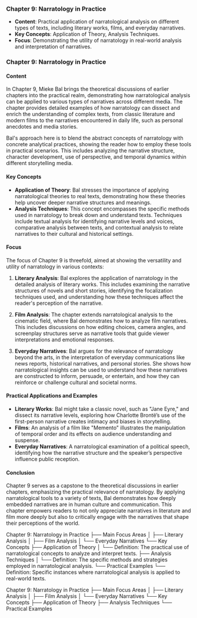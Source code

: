
### Chapter 9: Narratology in Practice
- **Content**: Practical application of narratological analysis on different types of texts, including literary works, films, and everyday narratives.
- **Key Concepts**: Application of Theory, Analysis Techniques.
- **Focus**: Demonstrating the utility of narratology in real-world analysis and interpretation of narratives.

### Chapter 9: Narratology in Practice

#### Content
In Chapter 9, Mieke Bal brings the theoretical discussions of earlier chapters into the practical realm, demonstrating how narratological analysis can be applied to various types of narratives across different media. The chapter provides detailed examples of how narratology can dissect and enrich the understanding of complex texts, from classic literature and modern films to the narratives encountered in daily life, such as personal anecdotes and media stories.

Bal's approach here is to blend the abstract concepts of narratology with concrete analytical practices, showing the reader how to employ these tools in practical scenarios. This includes analyzing the narrative structure, character development, use of perspective, and temporal dynamics within different storytelling media.

#### Key Concepts
- **Application of Theory**: Bal stresses the importance of applying narratological theories to real texts, demonstrating how these theories help uncover deeper narrative structures and meanings.
- **Analysis Techniques**: This concept encompasses the specific methods used in narratology to break down and understand texts. Techniques include textual analysis for identifying narrative levels and voices, comparative analysis between texts, and contextual analysis to relate narratives to their cultural and historical settings.

#### Focus
The focus of Chapter 9 is threefold, aimed at showing the versatility and utility of narratology in various contexts:
1. **Literary Analysis**: Bal explores the application of narratology in the detailed analysis of literary works. This includes examining the narrative structures of novels and short stories, identifying the focalization techniques used, and understanding how these techniques affect the reader's perception of the narrative.
   
2. **Film Analysis**: The chapter extends narratological analysis to the cinematic field, where Bal demonstrates how to analyze film narratives. This includes discussions on how editing choices, camera angles, and screenplay structures serve as narrative tools that guide viewer interpretations and emotional responses.
   
3. **Everyday Narratives**: Bal argues for the relevance of narratology beyond the arts, in the interpretation of everyday communications like news reports, historical narratives, and personal stories. She shows how narratological insights can be used to understand how these narratives are constructed to inform, persuade, or entertain, and how they can reinforce or challenge cultural and societal norms.

#### Practical Applications and Examples
- **Literary Works**: Bal might take a classic novel, such as "Jane Eyre," and dissect its narrative levels, exploring how Charlotte Brontë’s use of the first-person narrative creates intimacy and biases in storytelling.
- **Films**: An analysis of a film like "Memento" illustrates the manipulation of temporal order and its effects on audience understanding and suspense.
- **Everyday Narratives**: A narratological examination of a political speech, identifying how the narrative structure and the speaker’s perspective influence public reception.

#### Conclusion
Chapter 9 serves as a capstone to the theoretical discussions in earlier chapters, emphasizing the practical relevance of narratology. By applying narratological tools to a variety of texts, Bal demonstrates how deeply embedded narratives are in human culture and communication. This chapter empowers readers to not only appreciate narratives in literature and film more deeply but also to critically engage with the narratives that shape their perceptions of the world.

Chapter 9: Narratology in Practice
├── Main Focus Areas
│   ├── Literary Analysis
│   ├── Film Analysis
│   └── Everyday Narratives
└── Key Concepts
    ├── Application of Theory
    │   └── Definition: The practical use of narratological concepts to analyze and interpret texts.
    ├── Analysis Techniques
    │   └── Definition: The specific methods and strategies employed in narratological analysis.
    └── Practical Examples
        └── Definition: Specific instances where narratological analysis is applied to real-world texts.

Chapter 9: Narratology in Practice
├── Main Focus Areas
│   ├── Literary Analysis
│   ├── Film Analysis
│   └── Everyday Narratives
└── Key Concepts
    ├── Application of Theory
    ├── Analysis Techniques
    └── Practical Examples


